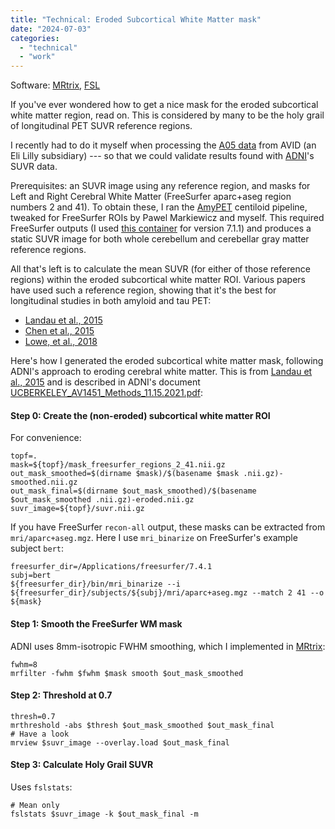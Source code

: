 ```yaml
---
title: "Technical: Eroded Subcortical White Matter mask"
date: "2024-07-03"
categories: 
  - "technical"
  - "work"
---
```


Software: [MRtrix](http://mrtrix.readthedocs.io), [FSL](https://fsl.fmrib.ox.ac.uk/fsl/fslwiki/)

If you've ever wondered how to get a nice mask for the eroded subcortical white matter region, read on. This is considered by many to be the holy grail of longitudinal PET SUVR reference regions.

I recently had to do it myself when processing the [A05 data](https://doi.org/10.1093/brain/awz090) from AVID (an Eli Lilly subsidiary) --- so that we could validate results found with [ADNI](http://adni.loni.usc.edu/)'s SUVR data.

Prerequisites: an SUVR image using any reference region, and masks for Left and Right Cerebral White Matter (FreeSurfer aparc+aseg region numbers 2 and 41). To obtain these, I ran the [AmyPET](https://github.com/AMYPAD/AmyPET) centiloid pipeline, tweaked for FreeSurfer ROIs by Pawel Markiewicz and myself. This required FreeSurfer outputs (I used [this container](https://e-dads.github.io/tools/#freesurfer-711-bids-app-container) for version 7.1.1) and produces a static SUVR image for both whole cerebellum and cerebellar gray matter reference regions.

All that's left is to calculate the mean SUVR (for either of those reference regions) within the eroded subcortical white matter ROI. Various papers have used such a reference region, showing that it's the best for longitudinal studies in both amyloid and tau PET:

- [Landau et al., 2015](https://doi.org/10.2967/jnumed.114.148981)
- [Chen et al., 2015](https://doi.org/10.2967/jnumed.114.149732)
- [Lowe, et al., 2018](https://doi.org/10.2967/jnumed.117.204271)

Here's how I generated the eroded subcortical white matter mask, following ADNI's approach to eroding cerebral white matter. This is from [Landau et al., 2015](https://doi.org/10.2967/jnumed.114.148981) and is described in ADNI's document [UCBERKELEY_AV1451_Methods_11.15.2021.pdf](https://ida.loni.usc.edu/download/files/study/c579d960-27e8-4c6f-964c-eefca4ca513b/file/adni/UCBERKELEY_AV1451_Methods_11.15.2021.pdf):

#### Step 0: Create the (non-eroded) subcortical white matter ROI

For convenience:
```
topf=.
mask=${topf}/mask_freesurfer_regions_2_41.nii.gz
out_mask_smoothed=$(dirname $mask)/$(basename $mask .nii.gz)-smoothed.nii.gz
out_mask_final=$(dirname $out_mask_smoothed)/$(basename $out_mask_smoothed .nii.gz)-eroded.nii.gz
suvr_image=${topf}/suvr.nii.gz
```

If you have FreeSurfer `recon-all` output, these masks can be extracted from `mri/aparc+aseg.mgz`. 
Here I use `mri_binarize` on FreeSurfer's example subject `bert`:
```
freesurfer_dir=/Applications/freesurfer/7.4.1
subj=bert
${freesurfer_dir}/bin/mri_binarize --i ${freesurfer_dir}/subjects/${subj}/mri/aparc+aseg.mgz --match 2 41 --o ${mask}
```

#### Step 1: Smooth the FreeSurfer WM mask

ADNI uses 8mm-isotropic FWHM smoothing, which I implemented in [MRtrix](http://mrtrix.readthedocs.io):

```
fwhm=8
mrfilter -fwhm $fwhm $mask smooth $out_mask_smoothed
```

#### Step 2: Threshold at 0.7

```
thresh=0.7
mrthreshold -abs $thresh $out_mask_smoothed $out_mask_final
# Have a look
mrview $suvr_image --overlay.load $out_mask_final
```

#### Step 3: Calculate Holy Grail SUVR

Uses `fslstats`:
```
# Mean only
fslstats $suvr_image -k $out_mask_final -m
```
